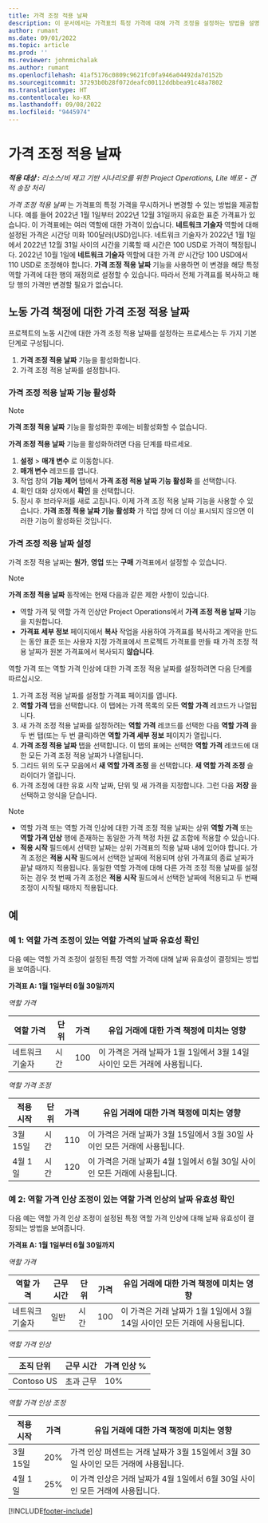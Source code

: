 ```yaml
---
title: 가격 조정 적용 날짜
description: 이 문서에서는 가격표의 특정 가격에 대해 가격 조정을 설정하는 방법을 설명합니다.
author: rumant
ms.date: 09/01/2022
ms.topic: article
ms.prod: ''
ms.reviewer: johnmichalak
ms.author: rumant
ms.openlocfilehash: 41af5176c0809c9621fc0fa946a04492da7d152b
ms.sourcegitcommit: 37293b0b28f072deafc00112ddbbea91c48a7802
ms.translationtype: HT
ms.contentlocale: ko-KR
ms.lasthandoff: 09/08/2022
ms.locfileid: "9445974"
---
```

# <a name="date-effective-price-overrides"></a>가격 조정 적용 날짜 

_**적용 대상 :** 리소스/비 재고 기반 시나리오를 위한 Project Operations, Lite 배포 - 견적 송장 처리_

*가격 조정 적용 날짜* 는 가격표의 특정 가격을 무시하거나 변경할 수 있는 방법을 제공합니다. 예를 들어 2022년 1월 1일부터 2022년 12월 31일까지 유효한 표준 가격표가 있습니다. 이 가격표에는 여러 역할에 대한 가격이 있습니다. **네트워크 기술자** 역할에 대해 설정된 가격은 시간당 미화 100달러(USD)입니다. 네트워크 기술자가 2022년 1월 1일에서 2022년 12월 31일 사이의 시간을 기록할 때 시간은 100 USD로 가격이 책정됩니다. 2022년 10월 1일에 **네트워크 기술자** 역할에 대한 가격 *만* 시간당 100 USD에서 110 USD로 조정해야 합니다. **가격 조정 적용 날짜** 기능을 사용하면 이 변경을 해당 특정 역할 가격에 대한 행의 재정의로 설정할 수 있습니다. 따라서 전체 가격표를 복사하고 해당 행의 가격만 변경할 필요가 없습니다.

## <a name="date-effective-price-overrides-for-labor-pricing"></a>노동 가격 책정에 대한 가격 조정 적용 날짜

프로젝트의 노동 시간에 대한 가격 조정 적용 날짜를 설정하는 프로세스는 두 가지 기본 단계로 구성됩니다.

1. **가격 조정 적용 날짜** 기능을 활성화합니다.
1. 가격 조정 적용 날짜를 설정합니다.

### <a name="enable-the-date-effective-price-overrides-feature"></a>가격 조정 적용 날짜 기능 활성화

> [!NOTE]
> **가격 조정 적용 날짜** 기능을 활성화한 후에는 비활성화할 수 없습니다.

**가격 조정 적용 날짜** 기능을 활성화하려면 다음 단계를 따르세요.

1. **설정** \> **매개 변수** 로 이동합니다.
1. **매개 변수** 레코드를 엽니다.
1. 작업 창의 **기능 제어** 탭에서 **가격 조정 적용 날짜 기능 활성화** 를 선택합니다.
1. 확인 대화 상자에서 **확인** 을 선택합니다.
1. 잠시 후 브라우저를 새로 고칩니다. 이제 가격 조정 적용 날짜 기능을 사용할 수 있습니다. **가격 조정 적용 날짜 기능 활성화** 가 작업 창에 더 이상 표시되지 않으면 이러한 기능이 활성화된 것입니다.

### <a name="set-up-a-date-effective-price-override"></a>가격 조정 적용 날짜 설정

가격 조정 적용 날짜는 **원가**, **영업** 또는 **구매** 가격표에서 설정할 수 있습니다.

> [!NOTE]
>**가격 조정 적용 날짜** 동작에는 현재 다음과 같은 제한 사항이 있습니다.
>
> - 역할 가격 및 역할 가격 인상만 Project Operations에서 **가격 조정 적용 날짜** 기능을 지원합니다.
> - **가격표 세부 정보** 페이지에서 **복사** 작업을 사용하여 가격표를 복사하고 계약을 만드는 동안 표준 또는 사용자 지정 가격표에서 프로젝트 가격표를 만들 때 가격 조정 적용 날짜가 원본 가격표에서 복사되지 **않습니다**.

역할 가격 또는 역할 가격 인상에 대한 가격 조정 적용 날짜를 설정하려면 다음 단계를 따르십시오.

1. 가격 조정 적용 날짜를 설정할 가격표 페이지를 엽니다.
1. **역할 가격** 탭을 선택합니다. 이 탭에는 가격 목록의 모든 **역할 가격** 레코드가 나열됩니다.
1. 새 가격 조정 적용 날짜를 설정하려는 **역할 가격** 레코드를 선택한 다음 **역할 가격** 을 두 번 탭(또는 두 번 클릭)하면 **역할 가격 세부 정보** 페이지가 열립니다.
1. **가격 조정 적용 날짜** 탭을 선택합니다. 이 탭의 표에는 선택한 **역할 가격** 레코드에 대한 모든 가격 조정 적용 날짜가 나열됩니다.
1. 그리드 위의 도구 모음에서 **새 역할 가격 조정** 을 선택합니다. **새 역할 가격 조정** 슬라이더가 열립니다.
1. 가격 조정에 대한 유효 시작 날짜, 단위 및 새 가격을 지정합니다. 그런 다음 **저장** 을 선택하고 양식을 닫습니다.

> [!NOTE]
> - 역할 가격 또는 역할 가격 인상에 대한 가격 조정 적용 날짜는 상위 **역할 가격** 또는 **역할 가격 인상** 행에 존재하는 동일한 가격 책정 차원 값 조합에 적용할 수 있습니다.
> - **적용 시작** 필드에서 선택한 날짜는 상위 가격표의 적용 날짜 내에 있어야 합니다. 가격 조정은 **적용 시작** 필드에서 선택한 날짜에 적용되며 상위 가격표의 종료 날짜가 끝날 때까지 적용됩니다. 동일한 역할 가격에 대해 다른 가격 조정 적용 날짜를 설정하는 경우 첫 번째 가격 조정은 **적용 시작** 필드에서 선택한 날짜에 적용되고 두 번째 조정이 시작될 때까지 적용됩니다.

## <a name="examples"></a>예

### <a name="example-1-determining-date-effectivity-for-a-role-price-that-has-role-price-overrides"></a>예 1: 역할 가격 조정이 있는 역할 가격의 날짜 유효성 확인

다음 예는 역할 가격 조정이 설정된 특정 역할 가격에 대해 날짜 유효성이 결정되는 방법을 보여줍니다.

**가격표 A: 1월 1일부터 6월 30일까지**

*역할 가격*

| 역할 가격 | 단위 | 가격 | 유입 거래에 대한 가격 책정에 미치는 영향 |
|---|---|---|---|
| 네트워크 기술자 | 시간 | 100 | 이 가격은 거래 날짜가 1월 1일에서 3월 14일 사이인 모든 거래에 사용됩니다. |

*역할 가격 조정*

| 적용 시작 | 단위 | 가격 | 유입 거래에 대한 가격 책정에 미치는 영향 |
|---|---|---|---|
| 3월 15일 | 시간 | 110 | 이 가격은 거래 날짜가 3월 15일에서 3월 30일 사이인 모든 거래에 사용됩니다. |
| 4월 1일 | 시간 | 120 | 이 가격은 거래 날짜가 4월 1일에서 6월 30일 사이인 모든 거래에 사용됩니다. |

### <a name="example-2-determining-date-effectivity-for-a-role-price-markup-that-has-role-price-markup-overrides"></a>예 2: 역할 가격 인상 조정이 있는 역할 가격 인상의 날짜 유효성 확인

다음 예는 역할 가격 인상 조정이 설정된 특정 역할 가격 인상에 대해 날짜 유효성이 결정되는 방법을 보여줍니다.

**가격표 A: 1월 1일부터 6월 30일까지**

*역할 가격*

| 역할 가격 | 근무 시간 | 단위 | 가격 | 유입 거래에 대한 가격 책정에 미치는 영향 |
|---|---|---|---|---|
| 네트워크 기술자 | 일반 | 시간 | 100 | 이 가격은 거래 날짜가 1월 1일에서 3월 14일 사이인 모든 거래에 사용됩니다. |

*역할 가격 인상*

| 조직 단위 | 근무 시간 | 가격 인상 % |
|---|---|---|
| Contoso US | 초과 근무 | 10% |

*역할 가격 인상 조정*

| 적용 시작 | 가격 | 유입 거래에 대한 가격 책정에 미치는 영향 |
|---|---|---|
| 3월 15일 | 20% | 가격 인상 퍼센트는 거래 날짜가 3월 15일에서 3월 30일 사이인 모든 거래에 사용됩니다. |
| 4월 1일 | 25% | 이 가격 인상은 거래 날짜가 4월 1일에서 6월 30일 사이인 모든 거래에 사용됩니다. |

[!INCLUDE[footer-include](../includes/footer-banner.md)]
